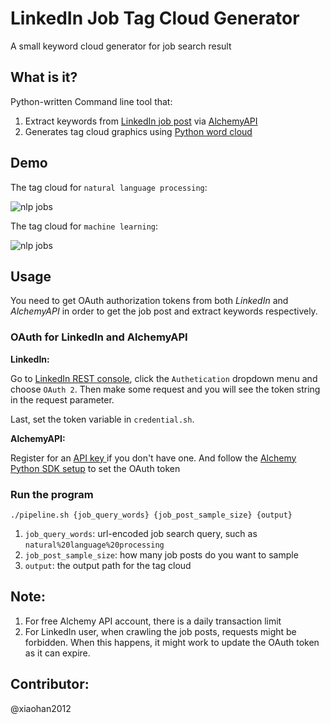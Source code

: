 # LinkedIn Job Tag Cloud Generator

A small keyword cloud generator for job search result


## What is it?

Python-written Command line tool that:

1. Extract keywords from [LinkedIn job post](https://developer.linkedin.com/docs/rest-api) via [AlchemyAPI](http://www.alchemyapi.com/)
2. Generates tag cloud graphics using [Python word cloud](https://github.com/amueller/word_cloud)

## Demo

The tag cloud for `natural language processing`:

![nlp jobs](http://www.cs.helsinki.fi/u/hxiao/nlp_jobs.png)

The tag cloud for `machine learning`:

![nlp jobs](http://www.cs.helsinki.fi/u/hxiao/ml.png)


## Usage

You need to get OAuth authorization tokens from both *LinkedIn* and *AlchemyAPI* in order to get the job post and extract keywords respectively.


### OAuth for LinkedIn and AlchemyAPI

**LinkedIn:**

Go to [LinkedIn REST console](https://apigee.com/console/linkedin), click the `Authetication` dropdown menu and choose `OAuth 2`. Then make some request and you will see the token string in the request parameter.

Last, set the token variable in `credential.sh`.

**AlchemyAPI:**

Register for an [API key ](http://www.alchemyapi.com/api/register.html) if you don't have one. And follow the [Alchemy Python SDK setup](http://www.alchemyapi.com/developers/getting-started-guide/using-alchemyapi-with-python) to set the OAuth token

### Run the program

```
./pipeline.sh {job_query_words} {job_post_sample_size} {output}
```

1. `job_query_words`: url-encoded job search query, such as `natural%20language%20processing`
2. `job_post_sample_size`: how many job posts do you want to sample
3. `output`: the output path for the tag cloud


## Note:
1. For free Alchemy API account, there is a daily transaction limit
2. For LinkedIn user, when crawling the job posts, requests might be forbidden. When this happens, it might work to update the OAuth token as it can expire.


## Contributor:

@xiaohan2012
